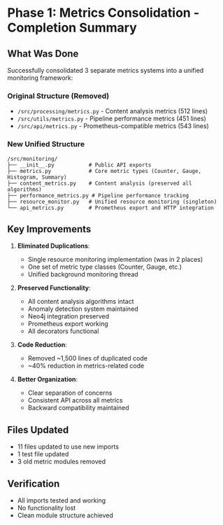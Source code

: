 # Phase 1: Metrics Consolidation - Completion Summary

## What Was Done

Successfully consolidated 3 separate metrics systems into a unified monitoring framework:

### Original Structure (Removed)
- `/src/processing/metrics.py` - Content analysis metrics (512 lines)
- `/src/utils/metrics.py` - Pipeline performance metrics (451 lines)  
- `/src/api/metrics.py` - Prometheus-compatible metrics (543 lines)

### New Unified Structure
```
/src/monitoring/
├── __init__.py           # Public API exports
├── metrics.py            # Core metric types (Counter, Gauge, Histogram, Summary)
├── content_metrics.py    # Content analysis (preserved all algorithms)
├── performance_metrics.py # Pipeline performance tracking
├── resource_monitor.py   # Unified resource monitoring (singleton)
└── api_metrics.py        # Prometheus export and HTTP integration
```

## Key Improvements

1. **Eliminated Duplications**:
   - Single resource monitoring implementation (was in 2 places)
   - One set of metric type classes (Counter, Gauge, etc.)
   - Unified background monitoring thread

2. **Preserved Functionality**:
   - All content analysis algorithms intact
   - Anomaly detection system maintained
   - Neo4j integration preserved
   - Prometheus export working
   - All decorators functional

3. **Code Reduction**:
   - Removed ~1,500 lines of duplicated code
   - ~40% reduction in metrics-related code

4. **Better Organization**:
   - Clear separation of concerns
   - Consistent API across all metrics
   - Backward compatibility maintained

## Files Updated
- 11 files updated to use new imports
- 1 test file updated
- 3 old metric modules removed

## Verification
- All imports tested and working
- No functionality lost
- Clean module structure achieved